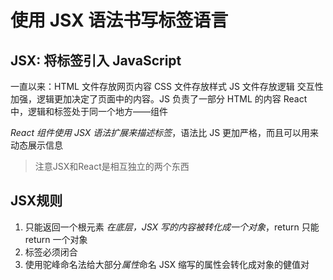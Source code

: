 # 使用 JSX 语法书写标签语言
## JSX: 将标签引入 JavaScript 
一直以来：HTML 文件存放网页内容 CSS 文件存放样式 JS 文件存放逻辑
交互性加强，逻辑更加决定了页面中的内容。JS 负责了一部分 HTML 的内容
React 中，逻辑和标签处于同一个地方——组件

*React 组件使用 JSX 语法扩展来描述标签*，语法比 JS 更加严格，而且可以用来动态展示信息
> 注意JSX和React是相互独立的两个东西

## JSX规则
1. 只能返回一个根元素
   *在底层，JSX 写的内容被转化成一个对象*，return 只能 return 一个对象
2. 标签必须闭合
3. 使用驼峰命名法给大部分*属性*命名
   JSX 缩写的属性会转化成对象的健值对